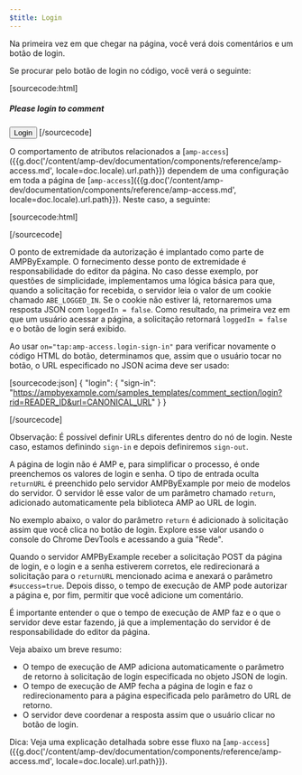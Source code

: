 ```yaml
---
$title: Login
---
```


Na primeira vez em que chegar na página, você verá dois comentários e um botão de login.

<amp-img src="/static/img/login-button.png" alt="Botão de login" height="290" width="300"></amp-img>

Se procurar pelo botão de login no código, você verá o seguinte:

[sourcecode:html]
<span amp-access="NOT loggedIn" role="button" tabindex="0" amp-access-hide>
  <h5>Please login to comment</h5>
  <button on="tap:amp-access.login-sign-in" class="button-primary comment-button">Login</button>
</span>
[/sourcecode]

O comportamento de atributos relacionados a [`amp-access`]({{g.doc('/content/amp-dev/documentation/components/reference/amp-access.md', locale=doc.locale).url.path}}) dependem de uma configuração em toda a página de [`amp-access`]({{g.doc('/content/amp-dev/documentation/components/reference/amp-access.md', locale=doc.locale).url.path}}). Neste caso, a seguinte:

[sourcecode:html]
<script id="amp-access" type="application/json">
  {
    "authorization": "https://ampbyexample.com/samples_templates/comment_section/authorization?rid=READER_ID&url=CANONICAL_URL&ref=DOCUMENT_REFERRER&_=RANDOM",
    "noPingback": "true",
    "login": {
      "sign-in": "https://ampbyexample.com/samples_templates/comment_section/login?rid=READER_ID&url=CANONICAL_URL",
      "sign-out": "https://ampbyexample.com/samples_templates/comment_section/logout"
    },
    "authorizationFallbackResponse": {
      "error": true,
      "loggedIn": false
    }
  }
</script>
[/sourcecode]

O ponto de extremidade da autorização é implantado como parte de AMPByExample. O fornecimento desse ponto de extremidade é responsabilidade do editor da página. No caso desse exemplo, por questões de simplicidade, implementamos uma lógica básica para que, quando a solicitação for recebida, o servidor leia o valor de um cookie chamado `ABE_LOGGED_IN`. Se o cookie não estiver lá, retornaremos uma resposta JSON com `loggedIn = false`. Como resultado, na primeira vez em que um usuário acessar a página, a solicitação retornará `loggedIn = false` e o botão de login será exibido.

Ao usar `on="tap:amp-access.login-sign-in"` para verificar novamente o código HTML do botão, determinamos que, assim que o usuário tocar no botão, o URL especificado no JSON acima deve ser usado:

[sourcecode:json]
{
    "login": {
    "sign-in": "https://ampbyexample.com/samples_templates/comment_section/login?rid=READER_ID&url=CANONICAL_URL"
  }
}

[/sourcecode]

Observação: É possível definir URLs diferentes dentro do nó de login. Neste caso, estamos definindo `sign-in` e depois definiremos `sign-out`.

A página de login não é AMP e, para simplificar o processo, é onde preenchemos os valores de login e senha. O tipo de entrada oculta `returnURL` é preenchido pelo servidor AMPByExample por meio de modelos do servidor. O servidor lê esse valor de um parâmetro chamado `return`, adicionado automaticamente pela biblioteca AMP ao URL de login.

No exemplo abaixo, o valor do parâmetro `return` é adicionado à solicitação assim que você clica no botão de login. Explore esse valor usando o console do Chrome DevTools e acessando a guia "Rede".

<amp-img src="/static/img/return-parameter.png" alt="Return parameter" height="150" width="600"></amp-img>

Quando o servidor AMPByExample receber a solicitação POST da página de login, e o login e a senha estiverem corretos, ele redirecionará a solicitação para o `returnURL` mencionado acima e anexará o parâmetro `#success=true`. Depois disso, o tempo de execução de AMP pode autorizar a página e, por fim, permitir que você adicione um comentário.

É importante entender o que o tempo de execução de AMP faz e o que o servidor deve estar fazendo, já que a implementação do servidor é de responsabilidade do editor da página.

Veja abaixo um breve resumo:

- O tempo de execução de AMP adiciona automaticamente o parâmetro de retorno à solicitação de login especificada no objeto JSON de login.
- O tempo de execução de AMP fecha a página de login e faz o redirecionamento para a página especificada pelo parâmetro do URL de retorno.
- O servidor deve coordenar a resposta assim que o usuário clicar no botão de login.

Dica: Veja uma explicação detalhada sobre esse fluxo na [`amp-access`]({{g.doc('/content/amp-dev/documentation/components/reference/amp-access.md', locale=doc.locale).url.path}}).

